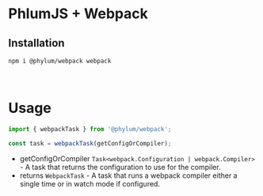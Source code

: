 # PhlumJS + Webpack

## Installation
```bash
npm i @phylum/webpack webpack
```

<br>

# Usage
```ts
import { webpackTask } from '@phylum/webpack';

const task = webpackTask(getConfigOrCompiler);
```
+ getConfigOrCompiler `Task<webpack.Configuration | webpack.Compiler>` - A task that returns the configuration to use for the compiler.
+ returns `WebpackTask` - A task that runs a webpack compiler either a single time or in watch mode if configured.
